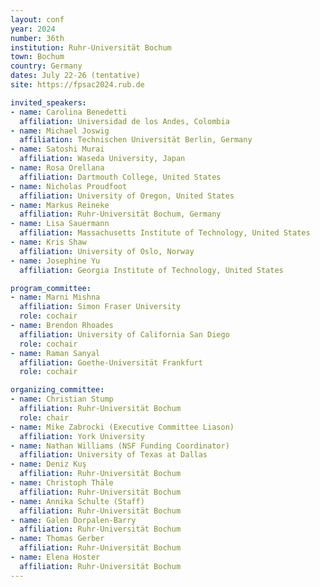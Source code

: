 ```yaml
---
layout: conf
year: 2024
number: 36th
institution: Ruhr-Universität Bochum
town: Bochum
country: Germany
dates: July 22-26 (tentative)
site: https://fpsac2024.rub.de

invited_speakers:
- name: Carolina Benedetti
  affiliation: Universidad de los Andes, Colombia
- name: Michael Joswig
  affiliation: Technischen Universität Berlin, Germany
- name: Satoshi Murai
  affiliation: Waseda University, Japan
- name: Rosa Orellana
  affiliation: Dartmouth College, United States
- name: Nicholas Proudfoot
  affiliation: University of Oregon, United States
- name: Markus Reineke
  affiliation: Ruhr-Universität Bochum, Germany
- name: Lisa Sauermann
  affiliation: Massachusetts Institute of Technology, United States
- name: Kris Shaw
  affiliation: University of Oslo, Norway
- name: Josephine Yu
  affiliation: Georgia Institute of Technology, United States

program_committee:
- name: Marni Mishna
  affiliation: Simon Fraser University
  role: cochair
- name: Brendon Rhoades
  affiliation: University of California San Diego
  role: cochair
- name: Raman Sanyal
  affiliation: Goethe-Universität Frankfurt
  role: cochair

organizing_committee:
- name: Christian Stump
  affiliation: Ruhr-Universität Bochum
  role: chair
- name: Mike Zabrocki (Executive Committee Liason)
  affiliation: York University
- name: Nathan Williams (NSF Funding Coordinator)
  affiliation: University of Texas at Dallas
- name: Deniz Kuş
  affiliation: Ruhr-Universität Bochum
- name: Christoph Thäle
  affiliation: Ruhr-Universität Bochum
- name: Annika Schulte (Staff)
  affiliation: Ruhr-Universität Bochum
- name: Galen Dorpalen-Barry
  affiliation: Ruhr-Universität Bochum
- name: Thomas Gerber
  affiliation: Ruhr-Universität Bochum
- name: Elena Hoster
  affiliation: Ruhr-Universität Bochum
---
```


